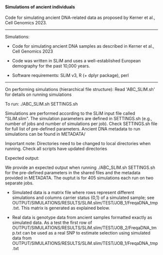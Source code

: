 #### Simulations of ancient individuals

Code for simulating ancient DNA-related data as proposed by Kerner et al., Cell Genomics 2023.

------

Simulations:

- Code for simulating ancient DNA samples as described in Kerner et al., Cell Genomics 2023
	
- Code was written in SLiM and uses a well-established European demography for the past 10,000 years.

- Software requirements: SLiM v3, R (+ dplyr package), perl

-------

On performing simulations (hierarchical file structure):
Read 'ABC_SLIM.sh' for details on running simulations

To run:
./ABC_SLIM.sh SETTINGS.sh

Simulations are performed according to the SLiM input file called "SLiM.slim". The simulation parameters are defined in SETTINGS.sh (e.g., number of jobs and number of simulations per job). Check SETTINGS.sh file for full list of pre-defined parameters. Ancient DNA metadata to run simulations can be found in METADATA/

Important note: Directories need to be changed to local directories when running. Check all scripts have updated directories



Expected output:

We provide an expected output when running ./ABC_SLIM.sh SETTINGS.sh for the pre-defined parameters in the shared files and the metadata provided in METADATA. The ouptut is for 405 simulations each run on two separate jobs. 

- Simulated data is a matrix file where rows represent different simulations and columns carrier status {0,1} of a simulated sample; see OUTPUT/SIMULATIONS/RESULTS/SLiM.slim/TEST/JOB_1/FreqaDNA_tmp.txt. This matrix is generated as explained below.
	
- Real data is genotype data from ancient samples formatted exactly as simulated data. As a test the first row of OUTPUT/SIMULATIONS/RESULTS/SLiM.slim/TEST/JOB_2/FreqaDNA_tmp.txt can be used as a real SNP to estimate selection using simulated data from OUTPUT/SIMULATIONS/RESULTS/SLiM.slim/TEST/JOB_1/FreqaDNA_tmp.txt


